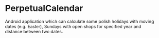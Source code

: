 # PerpetualCalendar
Android application which can calculate some polish holidays with moving dates (e.g. Easter), Sundays with open shops for specified year and distance between two dates.
